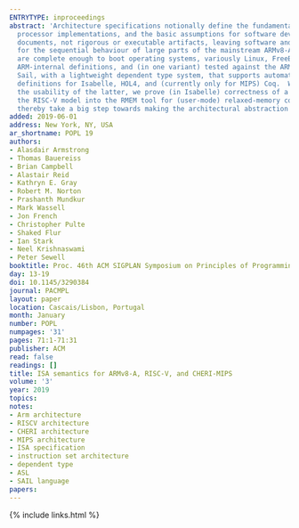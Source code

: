 ```yaml
---
ENTRYTYPE: inproceedings
abstract: 'Architecture specifications notionally define the fundamental interface between hardware and software: the envelope of allowed behaviour for
  processor implementations, and the basic assumptions for software development and verification.  But in practice, they are typically prose and pseudocode
  documents, not rigorous or executable artifacts, leaving software and verification on shaky ground.  In this paper, we present rigorous semantic models
  for the sequential behaviour of large parts of the mainstream ARMv8-A, RISC-V, and MIPS architectures, and the research CHERI-MIPS architecture, that
  are complete enough to boot operating systems, variously Linux, FreeBSD, or seL4.  Our ARMv8-A models are automatically translated from authoritative
  ARM-internal definitions, and (in one variant) tested against the ARM Architecture Validation Suite.  We do this using a custom language for ISA semantics,
  Sail, with a lightweight dependent type system, that supports automatic generation of emulator code in C and OCaml, and automatic generation of proof-assistant
  definitions for Isabelle, HOL4, and (currently only for MIPS) Coq.  We use the former for validation, and to assess specification coverage.  To demonstrate
  the usability of the latter, we prove (in Isabelle) correctness of a purely functional characterisation of ARMv8-A address translation.  We moreover integrate
  the RISC-V model into the RMEM tool for (user-mode) relaxed-memory concurrency exploration.  We prove (on paper) the soundness of the core Sail type system.  We
  thereby take a big step towards making the architectural abstraction actually well-defined, establishing foundations for verification and reasoning.'
added: 2019-06-01
address: New York, NY, USA
ar_shortname: POPL 19
authors:
- Alasdair Armstrong
- Thomas Bauereiss
- Brian Campbell
- Alastair Reid
- Kathryn E. Gray
- Robert M. Norton
- Prashanth Mundkur
- Mark Wassell
- Jon French
- Christopher Pulte
- Shaked Flur
- Ian Stark
- Neel Krishnaswami
- Peter Sewell
booktitle: Proc. 46th ACM SIGPLAN Symposium on Principles of Programming Languages
day: 13-19
doi: 10.1145/3290384
journal: PACMPL
layout: paper
location: Cascais/Lisbon, Portugal
month: January
number: POPL
numpages: '31'
pages: 71:1-71:31
publisher: ACM
read: false
readings: []
title: ISA semantics for ARMv8-A, RISC-V, and CHERI-MIPS
volume: '3'
year: 2019
topics:
notes:
- Arm architecture
- RISCV architecture
- CHERI architecture
- MIPS architecture
- ISA specification
- instruction set architecture
- dependent type
- ASL
- SAIL language
papers:
---
```


{% include links.html %}
